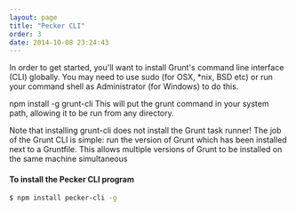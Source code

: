 ```yaml
---
layout: page
title: "Pecker CLI"
order: 3
date: 2014-10-08 23:24:43
---
```

In order to get started, you'll want to install Grunt's command line interface (CLI) globally. You may need to use sudo (for OSX, *nix, BSD etc) or run your command shell as Administrator (for Windows) to do this.

npm install -g grunt-cli
This will put the grunt command in your system path, allowing it to be run from any directory.

Note that installing grunt-cli does not install the Grunt task runner! The job of the Grunt CLI is simple: run the version of Grunt which has been installed next to a Gruntfile. This allows multiple versions of Grunt to be installed on the same machine simultaneous


#### To install the Pecker CLI program

```bash
$ npm install pecker-cli -g
```

